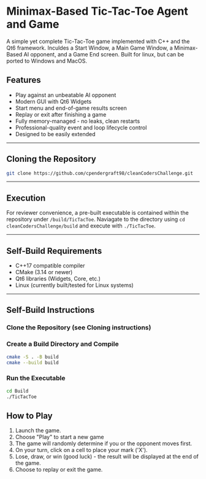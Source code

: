 # Minimax-Based Tic-Tac-Toe Agent and Game

A simple yet complete Tic-Tac-Toe game implemented with C++ and the Qt6 framework. Inculdes a Start Window, a Main Game Window, a Minimax-Based AI opponent, and a Game End screen. Built for linux, but can be ported to Windows and MacOS.

## Features

- Play against an unbeatable AI opponent
- Modern GUI with Qt6 Widgets
- Start menu and end-of-game results screen
- Replay or exit after finishing a game
- Fully memory-managed - no leaks, clean restarts
- Professional-quality event and loop lifecycle control
- Designed to be easily extended

---

## Cloning the Repository

```bash
git clone https://github.com/cpendergraft98/cleanCodersChallenge.git
```

---

## Execution

For reviewer convenience, a pre-built executable is contained within the repository under `/build/TicTacToe`. Naviagate to the directory using `cd cleanCodersChallenge/build` and execute with `./TicTacToe`.

---

## Self-Build Requirements
- C++17 compatible compiler
- CMake (3.14 or newer)
- Qt6 libraries (Widgets, Core, etc.)
- Linux (currently built/tested for Linux systems)

---

## Self-Build Instructions

### Clone the Repository (see Cloning instructions)

### Create a Build Directory and Compile

```bash
cmake -S . -B build
cmake --build build
```

### Run the Executable

```Bash
cd Build
./TicTacToe
```

## How to Play

1. Launch the game.
2. Choose "Play" to start a new game
3. The game will randomly determine if you or the opponent moves first.
4. On your turn, click on a cell to place your mark ('X').
5. Lose, draw, or win (good luck) - the result will be displayed at the end of the game.
6. Choose to replay or exit the game.
